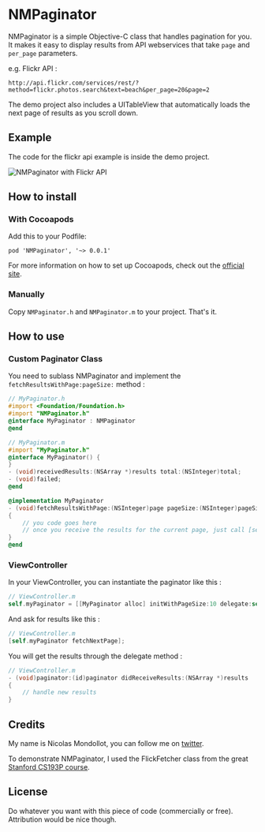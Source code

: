 # NMPaginator

NMPaginator is a simple Objective-C class that handles pagination for you. 
It makes it easy to display results from API webservices that take `page` and `per_page` parameters.

e.g. Flickr API :

```
http://api.flickr.com/services/rest/?method=flickr.photos.search&text=beach&per_page=20&page=2
```

The demo project also includes a UITableView that automatically loads the next page of results as you scroll down.

## Example

The code for the flickr api example is inside the demo project.

![NMPaginator with Flickr API](http://f.cl.ly/items/2E0i403V403n1j2y1C1Z/NMPaginator_screenshot.png) 

## How to install

### With Cocoapods

Add this to your Podfile:
```
pod 'NMPaginator', '~> 0.0.1'
```

For more information on how to set up Cocoapods, check out the [official site](http://cocoapods.org/#get_started).

### Manually

Copy `NMPaginator.h` and `NMPaginator.m` to your project. That's it.

## How to use

### Custom Paginator Class

You need to sublass NMPaginator and implement the `fetchResultsWithPage:pageSize:` method : 

```objective-c
// MyPaginator.h
#import <Foundation/Foundation.h>
#import "NMPaginator.h"
@interface MyPaginator : NMPaginator
@end

// MyPaginator.m
#import "MyPaginator.h"
@interface MyPaginator() {
}
- (void)receivedResults:(NSArray *)results total:(NSInteger)total;
- (void)failed;
@end

@implementation MyPaginator
- (void)fetchResultsWithPage:(NSInteger)page pageSize:(NSInteger)pageSize
{
    // you code goes here
    // once you receive the results for the current page, just call [self receivedResults:results total:total];
}
@end
```

### ViewController

In your ViewController, you can instantiate the paginator like this :

```objective-c
// ViewController.m
self.myPaginator = [[MyPaginator alloc] initWithPageSize:10 delegate:self];
```

And ask for results like this :

```objective-c
// ViewController.m
[self.myPaginator fetchNextPage];
```
    
You will get the results through the delegate method :

```objective-c
// ViewController.m
- (void)paginator:(id)paginator didReceiveResults:(NSArray *)results 
{
    // handle new results
}
```

## Credits

My name is Nicolas Mondollot, you can follow me on [twitter](http://www.twitter.com/nmondollot).

To demonstrate NMPaginator, I used the FlickFetcher class from the great
[Stanford CS193P course](http://www.stanford.edu/class/cs193p/cgi-bin/drupal/downloads-2010-fall).

## License

Do whatever you want with this piece of code (commercially or free). Attribution would be nice though.
